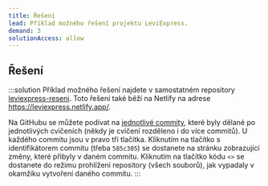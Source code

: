 ```yaml
---
title: Řešení
lead: Příklad možného řešení projektu LeviExpress.
demand: 3
solutionAccess: allow
---
```


## Řešení

:::solution
Příklad možného řešení najdete v samostatném repository [leviexpress-reseni](https://github.com/Czechitas-podklady-WEB/leviexpress-reseni/). Toto řešení také běží na Netlify na adrese https://leviexpress.netlify.app/.

Na GitHubu se můžete podívat na [jednotlivé commity](https://github.com/Czechitas-podklady-WEB/leviexpress-reseni/commits/main), které byly dělané po jednotlivých cvičeních (někdy je cvičení rozděleno i do více commitů).
U každého commitu jsou v pravo tři tlačítka.
Kliknutím na tlačítko s identifikátorem commitu (třeba `585c305`) se dostanete na stránku zobrazující změny, které přibyly v daném commitu.
Kliknutím na tlačítko kódu `<>` se dostanete do režimu prohlížení repository (všech souborů), jak vypadaly v okamžiku vytvoření daného commitu.
:::